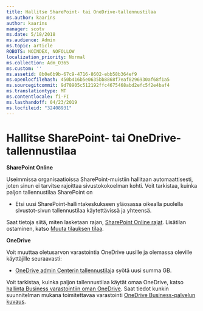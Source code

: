 ```yaml
---
title: Hallitse SharePoint- tai OneDrive-tallennustilaa
ms.author: kaarins
author: kaarins
manager: scotv
ms.date: 5/18/2018
ms.audience: Admin
ms.topic: article
ROBOTS: NOINDEX, NOFOLLOW
localization_priority: Normal
ms.collection: Adm_O365
ms.custom: ''
ms.assetid: 8b0e6b9b-67c9-4716-8602-ebb58b364ef9
ms.openlocfilehash: 450b416b5e0635bb8868f7eaf8296930af68f1a5
ms.sourcegitcommit: 9d78905c512192ffc4675468abd2efc5f2e4baf4
ms.translationtype: MT
ms.contentlocale: fi-FI
ms.lasthandoff: 04/23/2019
ms.locfileid: "32408931"
---
```

# <a name="manage-your-sharepoint-or-onedrive-storage"></a>Hallitse SharePoint- tai OneDrive-tallennustilaa

 **SharePoint Online**
  
Useimmissa organisaatioissa SharePoint-muistiin hallitaan automaattisesti, joten sinun ei tarvitse rajoittaa sivustokokoelman kohti. Voit tarkistaa, kuinka paljon tallennustilaa SharePoint on
  
- Etsi uusi SharePoint-hallintakeskukseen yläosassa oikealla puolella sivustot-sivun tallennustilaa käytettävissä ja yhteensä.
    
Saat tietoja siitä, miten lasketaan rajan, [SharePoint Online rajat](https://go.microsoft.com/fwlink/p/?LinkID=856113). Lisätilan ostaminen, katso [Muuta tilauksen tilaa](https://go.microsoft.com/fwlink/?linkid=866428).
  
 **OneDrive**
  
Voit muuttaa oletusarvon varastointia OneDrive uusille ja olemassa oleville käyttäjille seuraavasti:
  
- [OneDrive admin Centerin tallennustila](https://admin.onedrive.com/?v=StorageSettings)ja syötä uusi summa GB.
    
Voit tarkistaa, kuinka paljon tallennustilaa käytät omaa OneDrive, katso [hallinta Business varastointiin oman OneDrive](https://go.microsoft.com/fwlink/?linkid=866429). Saat tiedot kunkin suunnitelman mukana toimitettavaa varastointi [OneDrive Business-palvelun kuvaus](https://go.microsoft.com/fwlink/p/?LinkID=826071).
  

